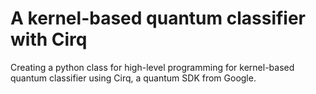 # A kernel-based quantum classifier with Cirq

Creating a python class for high-level programming for kernel-based quantum classifier using Cirq, a quantum SDK from Google.
